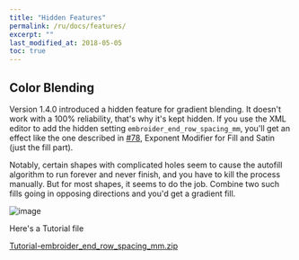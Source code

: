 ```yaml
---
title: "Hidden Features"
permalink: /ru/docs/features/
excerpt: ""
last_modified_at: 2018-05-05
toc: true
---
```

## Color Blending

Version 1.4.0 introduced a hidden feature for gradient blending. It doesn't work with a 100% reliability, that's why it's kept hidden.
If you use the XML editor to add the hidden setting `embroider_end_row_spacing_mm`, you'll get an effect like the one described in [#78](https://github.com/inkstitch/inkstitch/issues/78), Exponent Modifier for Fill and Satin (just the fill part).

Notably, certain shapes with complicated holes seem to cause the autofill algorithm to run forever and never finish, and you have to kill the process manually. But for most shapes, it seems to do the job. Combine two such fills going in opposing directions and you'd get a gradient fill.

![image](https://user-images.githubusercontent.com/11083514/38469632-dc97b73c-3b4f-11e8-9044-c03d1f5d17ab.png)


Here's a Tutorial file

[Tutorial-embroider_end_row_spacing_mm.zip](https://github.com/inkstitch/inkstitch/files/1887652/Tutorial-embroider_end_row_spacing_mm.zip)
